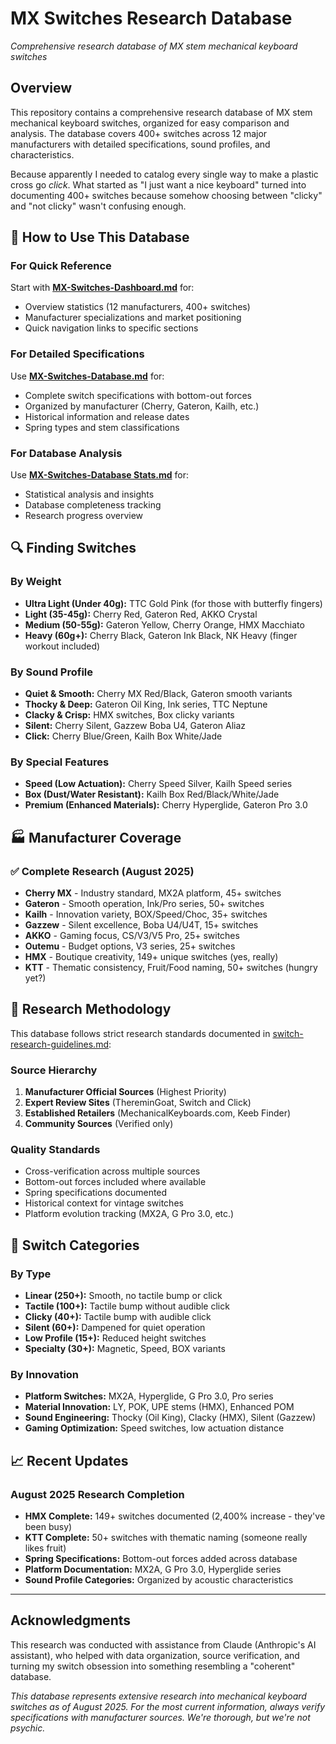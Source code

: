 # MX Switches Research Database

*Comprehensive research database of MX stem mechanical keyboard switches*

## Overview

This repository contains a comprehensive research database of MX stem mechanical keyboard switches, organized for easy comparison and analysis. The database covers 400+ switches across 12 major manufacturers with detailed specifications, sound profiles, and characteristics.

Because apparently I needed to catalog every single way to make a plastic cross go *click*. What started as "I just want a nice keyboard" turned into documenting 400+ switches because somehow choosing between "clicky" and "not clicky" wasn't confusing enough.

## 🎯 How to Use This Database

### For Quick Reference
Start with **[MX-Switches-Dashboard.md](MX-Switches-Dashboard.md)** for:
- Overview statistics (12 manufacturers, 400+ switches)
- Manufacturer specializations and market positioning
- Quick navigation links to specific sections

### For Detailed Specifications
Use **[MX-Switches-Database.md](MX-Switches-Database.md)** for:
- Complete switch specifications with bottom-out forces
- Organized by manufacturer (Cherry, Gateron, Kailh, etc.)
- Historical information and release dates
- Spring types and stem classifications

### For Database Analysis
Use **[MX-Switches-Database Stats.md](MX-Switches-Database%20Stats.md)** for:
- Statistical analysis and insights
- Database completeness tracking
- Research progress overview

## 🔍 Finding Switches

### By Weight
- **Ultra Light (Under 40g):** TTC Gold Pink (for those with butterfly fingers)
- **Light (35-45g):** Cherry Red, Gateron Red, AKKO Crystal
- **Medium (50-55g):** Gateron Yellow, Cherry Orange, HMX Macchiato  
- **Heavy (60g+):** Cherry Black, Gateron Ink Black, NK Heavy (finger workout included)

### By Sound Profile
- **Quiet & Smooth:** Cherry MX Red/Black, Gateron smooth variants
- **Thocky & Deep:** Gateron Oil King, Ink series, TTC Neptune
- **Clacky & Crisp:** HMX switches, Box clicky variants
- **Silent:** Cherry Silent, Gazzew Boba U4, Gateron Aliaz
- **Click:** Cherry Blue/Green, Kailh Box White/Jade

### By Special Features
- **Speed (Low Actuation):** Cherry Speed Silver, Kailh Speed series
- **Box (Dust/Water Resistant):** Kailh Box Red/Black/White/Jade
- **Premium (Enhanced Materials):** Cherry Hyperglide, Gateron Pro 3.0

## 🏭 Manufacturer Coverage

### ✅ Complete Research (August 2025)
- **Cherry MX** - Industry standard, MX2A platform, 45+ switches
- **Gateron** - Smooth operation, Ink/Pro series, 50+ switches  
- **Kailh** - Innovation variety, BOX/Speed/Choc, 35+ switches
- **Gazzew** - Silent excellence, Boba U4/U4T, 15+ switches
- **AKKO** - Gaming focus, CS/V3/V5 Pro, 25+ switches
- **Outemu** - Budget options, V3 series, 25+ switches
- **HMX** - Boutique creativity, 149+ unique switches (yes, really)
- **KTT** - Thematic consistency, Fruit/Food naming, 50+ switches (hungry yet?)

## 🔬 Research Methodology

This database follows strict research standards documented in [switch-research-guidelines.md](.kiro/steering/switch-research-guidelines.md):

### Source Hierarchy
1. **Manufacturer Official Sources** (Highest Priority)
2. **Expert Review Sites** (ThereminGoat, Switch and Click)
3. **Established Retailers** (MechanicalKeyboards.com, Keeb Finder)
4. **Community Sources** (Verified only)

### Quality Standards
- Cross-verification across multiple sources
- Bottom-out forces included where available
- Spring specifications documented
- Historical context for vintage switches
- Platform evolution tracking (MX2A, G Pro 3.0, etc.)

## 🎨 Switch Categories

### By Type
- **Linear (250+):** Smooth, no tactile bump or click
- **Tactile (100+):** Tactile bump without audible click
- **Clicky (40+):** Tactile bump with audible click
- **Silent (60+):** Dampened for quiet operation
- **Low Profile (15+):** Reduced height switches
- **Specialty (30+):** Magnetic, Speed, BOX variants

### By Innovation
- **Platform Switches:** MX2A, Hyperglide, G Pro 3.0, Pro series
- **Material Innovation:** LY, POK, UPE stems (HMX), Enhanced POM
- **Sound Engineering:** Thocky (Oil King), Clacky (HMX), Silent (Gazzew)
- **Gaming Optimization:** Speed switches, low actuation distance

## 📈 Recent Updates

### August 2025 Research Completion
- **HMX Complete:** 149+ switches documented (2,400% increase - they've been busy)
- **KTT Complete:** 50+ switches with thematic naming (someone really likes fruit)
- **Spring Specifications:** Bottom-out forces added across database
- **Platform Documentation:** MX2A, G Pro 3.0, Hyperglide series
- **Sound Profile Categories:** Organized by acoustic characteristics

---

## Acknowledgments

This research was conducted with assistance from Claude (Anthropic's AI assistant), who helped with data organization, source verification, and turning my switch obsession into something resembling a "coherent" database.

*This database represents extensive research into mechanical keyboard switches as of August 2025. For the most current information, always verify specifications with manufacturer sources. We're thorough, but we're not psychic.*